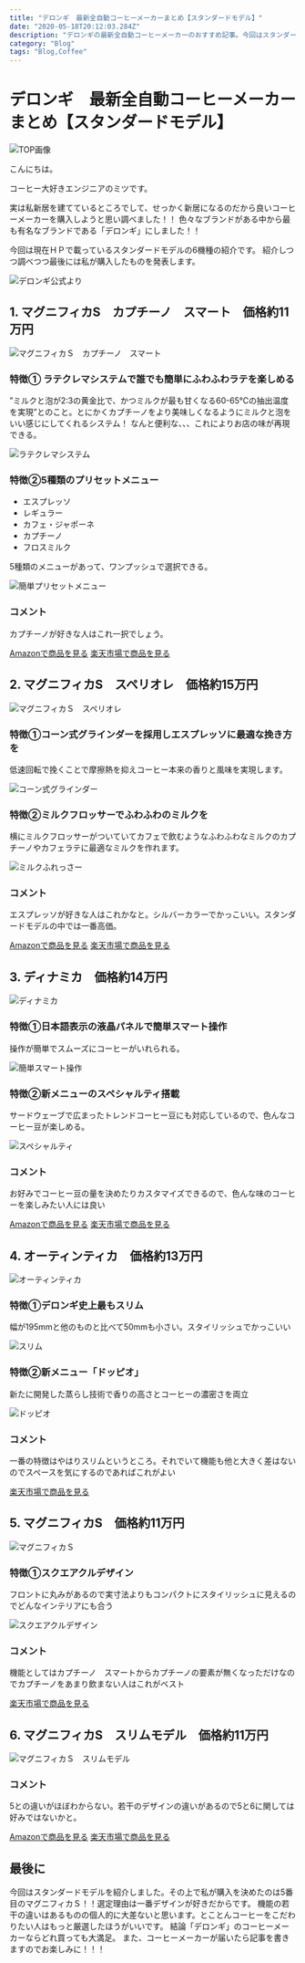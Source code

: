 ```yaml
---
title: "デロンギ　最新全自動コーヒーメーカーまとめ【スタンダードモデル】"
date: "2020-05-18T20:12:03.284Z"
description: "デロンギの最新全自動コーヒーメーカーのおすすめ記事。今回はスタンダードモデルの6機種の紹介と私が購入した理由について。エンジニアにとってコーヒーはエナジードリンク"
category: "Blog"
tags: "Blog,Coffee"
---
```



# デロンギ　最新全自動コーヒーメーカーまとめ【スタンダードモデル】

![TOP画像](https://paper-attachments.dropbox.com/s_3FAE2F416B7E914553A4A04F334B26C2603622E6CD5DEE5B03169FAED124FF25_1589783252616_coffee-791168_1920.jpg)


こんにちは。


コーヒー大好きエンジニアのミツです。

実は私新居を建てているところでして、せっかく新居になるのだから良いコーヒーメーカーを購入しようと思い調べました！！
色々なブランドがある中から最も有名なブランドである「デロンギ」にしました！！

今回は現在ＨＰで載っているスタンダードモデルの6機種の紹介です。
紹介しつつ調べつつ最後には私が購入したものを発表します。

![デロンギ公式より](https://paper-attachments.dropbox.com/s_3FAE2F416B7E914553A4A04F334B26C2603622E6CD5DEE5B03169FAED124FF25_1589783328002_image.png)



## 1. マグニフィカS　カプチーノ　スマート　価格約11万円
![マグニフィカＳ　カプチーノ　スマート](https://paper-attachments.dropbox.com/s_3FAE2F416B7E914553A4A04F334B26C2603622E6CD5DEE5B03169FAED124FF25_1589783695582_image.png)


### 特徴① ラテクレマシステムで誰でも簡単にふわふわラテを楽しめる

”ミルクと泡が2:3の黄金比で、かつミルクが最も甘くなる60-65℃の抽出温度を実現”とのこと。とにかくカプチーノをより美味しくなるようにミルクと泡をいい感じにしてくれるシステム！
なんと便利な、、、これによりお店の味が再現できる。


![ラテクレマシステム](https://paper-attachments.dropbox.com/s_3FAE2F416B7E914553A4A04F334B26C2603622E6CD5DEE5B03169FAED124FF25_1589784087047_image.png)


### 特徴②5種類のプリセットメニュー

- エスプレッソ
- レギュラー
- カフェ・ジャポーネ
- カプチーノ
- フロスミルク

5種類のメニューがあって、ワンプッシュで選択できる。


![簡単プリセットメニュー](https://paper-attachments.dropbox.com/s_3FAE2F416B7E914553A4A04F334B26C2603622E6CD5DEE5B03169FAED124FF25_1589784133660_image.png)


### コメント

カプチーノが好きな人はこれ一択でしょう。

<div class="afi-btns">
<a href="https://www.amazon.co.jp/gp/product/B01M15KUDB/ref=as_li_tl?ie=UTF8&camp=247&creative=1211&creativeASIN=B01M15KUDB&linkCode=as2&tag=mitsutaka07-22&linkId=8d391312d4cc523d751d27d48f9493e8" class="amazon-btn" target="_blank">Amazonで商品を見る</a>
<a href="https://hb.afl.rakuten.co.jp/ichiba/1bac6cc5.f848a9e5.1bac6cc6.e3f7b95d/?pc=https%3A%2F%2Fitem.rakuten.co.jp%2Fbiccamera%2F4988371023827%2F&link_type=hybrid_url&ut=eyJwYWdlIjoiaXRlbSIsInR5cGUiOiJoeWJyaWRfdXJsIiwic2l6ZSI6IjI0MHgyNDAiLCJuYW0iOjEsIm5hbXAiOiJyaWdodCIsImNvbSI6MSwiY29tcCI6ImRvd24iLCJwcmljZSI6MSwiYm9yIjoxLCJjb2wiOjEsImJidG4iOjEsInByb2QiOjB9" class="rakuten-btn" target="_blank">楽天市場で商品を見る</a>
</div>

## 2. マグニフィカS　スペリオレ　価格約15万円
![マグニフィカＳ　スペリオレ](https://paper-attachments.dropbox.com/s_3FAE2F416B7E914553A4A04F334B26C2603622E6CD5DEE5B03169FAED124FF25_1589784558830_image.png)


### 特徴①コーン式グラインダーを採用しエスプレッソに最適な挽き方を

低速回転で挽くことで摩擦熱を抑えコーヒー本来の香りと風味を実現します。


![コーン式グラインダー](https://paper-attachments.dropbox.com/s_3FAE2F416B7E914553A4A04F334B26C2603622E6CD5DEE5B03169FAED124FF25_1589784994519_image.png)


### 特徴②ミルクフロッサーでふわふわのミルクを

横にミルクフロッサーがついていてカフェで飲むようなふわふわなミルクのカプチーノやカフェラテに最適なミルクを作れます。

![ミルクふれっさー](https://paper-attachments.dropbox.com/s_3FAE2F416B7E914553A4A04F334B26C2603622E6CD5DEE5B03169FAED124FF25_1589785107699_image.png)


### コメント

エスプレッソが好きな人はこれかなと。シルバーカラーでかっこいい。スタンダードモデルの中では一番高価。

<div class="afi-btns">
<a href="https://www.amazon.co.jp/gp/product/B00C3X6IRQ/ref=as_li_tl?ie=UTF8&camp=247&creative=1211&creativeASIN=B00C3X6IRQ&linkCode=as2&tag=mitsutaka07-22&linkId=65a7a52c1f6db6cbcbbb7460e1dd25bf" class="amazon-btn" target="_blank">Amazonで商品を見る</a>
<a href="https://hb.afl.rakuten.co.jp/ichiba/1bac6dc2.c9535388.1bac6dc3.5e6e1d0f/?pc=https%3A%2F%2Fitem.rakuten.co.jp%2Fdelonghi%2F0132214078%2F&link_type=hybrid_url&ut=eyJwYWdlIjoiaXRlbSIsInR5cGUiOiJoeWJyaWRfdXJsIiwic2l6ZSI6IjI0MHgyNDAiLCJuYW0iOjEsIm5hbXAiOiJyaWdodCIsImNvbSI6MSwiY29tcCI6ImRvd24iLCJwcmljZSI6MSwiYm9yIjoxLCJjb2wiOjEsImJidG4iOjEsInByb2QiOjB9" class="rakuten-btn" target="_blank">楽天市場で商品を見る</a>
</div>

## 3. ディナミカ　価格約14万円
![ディナミカ](https://paper-attachments.dropbox.com/s_3FAE2F416B7E914553A4A04F334B26C2603622E6CD5DEE5B03169FAED124FF25_1589785823397_image.png)


### 特徴①日本語表示の液晶パネルで簡単スマート操作

操作が簡単でスムーズにコーヒーがいれられる。

![簡単スマート操作](https://paper-attachments.dropbox.com/s_3FAE2F416B7E914553A4A04F334B26C2603622E6CD5DEE5B03169FAED124FF25_1589785882352_image.png)


### 特徴②新メニューのスペシャルティ搭載

サードウェーブで広まったトレンドコーヒー豆にも対応しているので、色んなコーヒー豆が楽しめる。

![スペシャルティ](https://paper-attachments.dropbox.com/s_3FAE2F416B7E914553A4A04F334B26C2603622E6CD5DEE5B03169FAED124FF25_1589786026160_image.png)


### コメント

お好みでコーヒー豆の量を決めたりカスタマイズできるので、色んな味のコーヒーを楽しみたい人には良い

<div class="afi-btns">
<a href="https://www.amazon.co.jp/gp/product/B07YGBS817/ref=as_li_tl?ie=UTF8&camp=247&creative=1211&creativeASIN=B07YGBS817&linkCode=as2&tag=mitsutaka07-22&linkId=b78ac001496318966a93baded6ab092c" class="amazon-btn" target="_blank">Amazonで商品を見る</a>
<a href="https://hb.afl.rakuten.co.jp/ichiba/1bac6dc2.c9535388.1bac6dc3.5e6e1d0f/?pc=https%3A%2F%2Fitem.rakuten.co.jp%2Fdelonghi%2F0132220041%2F&link_type=hybrid_url&ut=eyJwYWdlIjoiaXRlbSIsInR5cGUiOiJoeWJyaWRfdXJsIiwic2l6ZSI6IjI0MHgyNDAiLCJuYW0iOjEsIm5hbXAiOiJyaWdodCIsImNvbSI6MSwiY29tcCI6ImRvd24iLCJwcmljZSI6MSwiYm9yIjoxLCJjb2wiOjEsImJidG4iOjEsInByb2QiOjB9" class="rakuten-btn" target="_blank">楽天市場で商品を見る</a>
</div>

## 4. オーティンティカ　価格約13万円
![オーティンティカ](https://paper-attachments.dropbox.com/s_3FAE2F416B7E914553A4A04F334B26C2603622E6CD5DEE5B03169FAED124FF25_1589786257424_image.png)


### 特徴①デロンギ史上最もスリム

幅が195mmと他のものと比べて50mmも小さい。スタイリッシュでかっこいい

![スリム](https://paper-attachments.dropbox.com/s_3FAE2F416B7E914553A4A04F334B26C2603622E6CD5DEE5B03169FAED124FF25_1589786374778_image.png)


### 特徴②新メニュー「ドッピオ」

新たに開発した蒸らし技術で香りの高さとコーヒーの濃密さを両立

![ドッピオ](https://paper-attachments.dropbox.com/s_3FAE2F416B7E914553A4A04F334B26C2603622E6CD5DEE5B03169FAED124FF25_1589786349702_image.png)


### コメント

一番の特徴はやはりスリムというところ。それでいて機能も他と大きく差はないのでスペースを気にするのであればこれがよい

<div class="afi-btns">
<a href="https://hb.afl.rakuten.co.jp/ichiba/1bac76f8.909d6a57.1bac76f9.413ac925/?pc=https%3A%2F%2Fitem.rakuten.co.jp%2Fcitygas%2Fea57-0058%2F&link_type=hybrid_url&ut=eyJwYWdlIjoiaXRlbSIsInR5cGUiOiJoeWJyaWRfdXJsIiwic2l6ZSI6IjI0MHgyNDAiLCJuYW0iOjEsIm5hbXAiOiJyaWdodCIsImNvbSI6MSwiY29tcCI6ImRvd24iLCJwcmljZSI6MSwiYm9yIjoxLCJjb2wiOjEsImJidG4iOjEsInByb2QiOjB9" class="rakuten-btn" target="_blank">楽天市場で商品を見る</a>
</div>

## 5. マグニフィカS　価格約11万円
![マグニフィカＳ](https://paper-attachments.dropbox.com/s_3FAE2F416B7E914553A4A04F334B26C2603622E6CD5DEE5B03169FAED124FF25_1589786995314_image.png)


### 特徴①スクエアクルデザイン

フロントに丸みがあるので実寸法よりもコンパクトにスタイリッシュに見えるのでどんなインテリアにも合う

![スクエアクルデザイン](https://paper-attachments.dropbox.com/s_3FAE2F416B7E914553A4A04F334B26C2603622E6CD5DEE5B03169FAED124FF25_1589787048335_image.png)


### コメント

機能としてはカプチーノ　スマートからカプチーノの要素が無くなっただけなのでカプチーノをあまり飲まない人はこれがベスト

<div class="afi-btns">
<a href="https://hb.afl.rakuten.co.jp/ichiba/1bac6dc2.c9535388.1bac6dc3.5e6e1d0f/?pc=https%3A%2F%2Fitem.rakuten.co.jp%2Fdelonghi%2F0132213170%2F&link_type=hybrid_url&ut=eyJwYWdlIjoiaXRlbSIsInR5cGUiOiJoeWJyaWRfdXJsIiwic2l6ZSI6IjI0MHgyNDAiLCJuYW0iOjEsIm5hbXAiOiJyaWdodCIsImNvbSI6MSwiY29tcCI6ImRvd24iLCJwcmljZSI6MSwiYm9yIjoxLCJjb2wiOjEsImJidG4iOjEsInByb2QiOjB9" class="rakuten-btn" target="_blank">楽天市場で商品を見る</a>
</div>

## 6. マグニフィカS　スリムモデル　価格約11万円
![マグニフィカＳ　スリムモデル](https://paper-attachments.dropbox.com/s_3FAE2F416B7E914553A4A04F334B26C2603622E6CD5DEE5B03169FAED124FF25_1589787263839_image.png)


### コメント

5との違いがほぼわからない。若干のデザインの違いがあるので5と6に関しては好みではないかと。

<div class="afi-btns">
<a href="https://www.amazon.co.jp/gp/product/B01M0TY6KZ/ref=as_li_tl?ie=UTF8&camp=247&creative=1211&creativeASIN=B01M0TY6KZ&linkCode=as2&tag=mitsutaka07-22&linkId=cb0842723b94fc4a2b5be68c7acae7a6" class="amazon-btn" target="_blank">Amazonで商品を見る</a>
<a href="https://hb.afl.rakuten.co.jp/ichiba/1bac6dc2.c9535388.1bac6dc3.5e6e1d0f/?pc=https%3A%2F%2Fitem.rakuten.co.jp%2Fdelonghi%2F0132213136%2F&link_type=hybrid_url&ut=eyJwYWdlIjoiaXRlbSIsInR5cGUiOiJoeWJyaWRfdXJsIiwic2l6ZSI6IjI0MHgyNDAiLCJuYW0iOjEsIm5hbXAiOiJyaWdodCIsImNvbSI6MSwiY29tcCI6ImRvd24iLCJwcmljZSI6MSwiYm9yIjoxLCJjb2wiOjEsImJidG4iOjEsInByb2QiOjB9" class="rakuten-btn" target="_blank">楽天市場で商品を見る</a>
</div>

## 最後に

今回はスタンダードモデルを紹介しました。その上で私が購入を決めたのは5番目のマグニフィカＳ！！選定理由は一番デザインが好きだからです。
機能の若干の違いはあるものの個人的に大差ないと思います。とことんコーヒーをこだわりたい人はもっと厳選したほうがいいです。
結論「デロンギ」のコーヒーメーカーならどれ買っても大満足。
また、コーヒーメーカーが届いたら記事を書きますのでお楽しみに！！！

